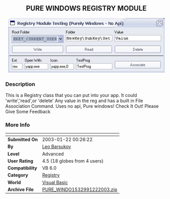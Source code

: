 ﻿<div align="center">

## PURE WINDOWS REGISTRY MODULE

<img src="PIC2003122334118428.jpg">
</div>

### Description

This is a Registry class that you can put into your app. It could 'write','read',or 'delete' Any value in the reg and has a built in File Association Command. Uses no api, Pure windows! Check It Out!  Please Give Some Feedback
 
### More Info
 


<span>             |<span>
---                |---
**Submitted On**   |2003-01-22 00:26:22
**By**             |[Leo Barsukov](https://github.com/Planet-Source-Code/PSCIndex/blob/master/ByAuthor/leo-barsukov.md)
**Level**          |Advanced
**User Rating**    |4.5 (18 globes from 4 users)
**Compatibility**  |VB 6\.0
**Category**       |[Registry](https://github.com/Planet-Source-Code/PSCIndex/blob/master/ByCategory/registry__1-36.md)
**World**          |[Visual Basic](https://github.com/Planet-Source-Code/PSCIndex/blob/master/ByWorld/visual-basic.md)
**Archive File**   |[PURE\_WINDO1532991222003\.zip](https://github.com/Planet-Source-Code/leo-barsukov-pure-windows-registry-module__1-42635/archive/master.zip)








